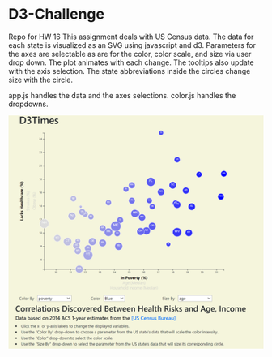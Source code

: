 # D3-Challenge
Repo for HW 16
This assignment deals with US Census data. The data for each state is visualized as an SVG using javascript and d3. Parameters for the axes are selectable as are for the color, color scale, and size via user drop down. The plot animates with each change. The tooltips also update with the axis selection. The state abbreviations inside the circles change size with the circle.

app.js handles the data and the axes selections.
color.js handles the dropdowns.

![Screenshot](assets/Images/ScreenShot.png)